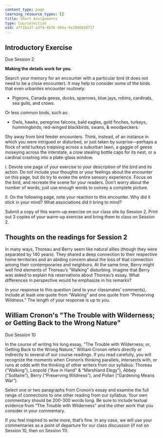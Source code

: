 ```yaml
---
content_type: page
learning_resource_types: []
title: Short Assignments
type: CourseSection
uid: a7f1ba37-a3f4-4b76-d84a-5e2886b1071f
---
```


Introductory Exercise
---------------------

Due Session 2

**Making the details work for you.**

Search your memory for an encounter with a particular bird (it does not need to be a close encounter). It may help to consider some of the birds that even urbanites encounter routinely:

*   Pigeons, Canada geese, ducks, sparrows, blue jays, robins, cardinals, sea gulls, and crows.

Or less common birds, such as:

*   Owls, hawks, peregrine falcons, bald eagles, gold finches, turkeys, hummingbirds, red-winged blackbirds, swans, & woodpeckers.

Shy away from bird feeder encounters. Think, instead, of an instance in which you were intrigued or disturbed, or just taken by surprise—perhaps a flock of wild turkeys traipsing across a suburban lawn, a gaggle of geese moseying across the interstate, a crow stealing bottle caps for its nest, or a cardinal crashing into a plate-glass window.

I. Devote one page of your exercise to your description of the bird and its action. Do not include your thoughts or your feelings about the encounter on this page, but do try to evoke the entire sensory experience. Focus on the bird, and recreate the scene for your readers. Don’t worry about the number of words; just use enough words to convey a complete picture.

II. On the following page, note your reaction to this encounter. Why did it stick in your mind? What associations did it bring to mind?

Submit a copy of this warm-up exercise on our class site by Session 2. Print out 3 copies of your warm-up exercise and bring them to class on Session 2.

Thoughts on the readings for Session 2
--------------------------------------

In many ways, Thoreau and Berry seem like natural allies (though they were separated by 140 years). They shared a deep connection to their respective home territories and an abiding concern about the loss of that connection among their contemporaries and neighbors. At the same time, Berry might well find elements of Thoreau’s “Walking” disturbing. Imagine that Berry was asked to explain his reservations about Thoreau’s essay. What differences in perspective would he emphasize in his remarks?

In your response to this question (and to your classmates’ comments), include at least one quote from “Walking” and one quote from “Preserving Wildness.” The length of your response is up to you.

William Cronon's "The Trouble with Wilderness; or Getting Back to the Wrong Nature"
-----------------------------------------------------------------------------------

Due Session 10

In the course of writing his long essay, “The Trouble with Wilderness; or, Getting Back to the Wrong Nature,” William Cronon refers directly or indirectly to several of our course readings. If you read carefully, you will recognize the moments when Cronon’s thinking parallels, intersects with, or runs at odds with the thinking of other writers from our syllabus: Thoreau (“Walking”), Leopold (“Axe in Hand” & “Marshland Elegy”), Abbey (“Solitaire”), Berry (“Preserving Wildness”), and Pollan (“Gardening Means War”).

Select one or two paragraphs from Cronon’s essay and examine the full range of connections to one other reading from our syllabus. Your own commentary should be 200-300 words long. Be sure to include textual evidence from “The Trouble with Wilderness” and the other work that you consider in your commentary.

If you feel inspired to write more, that’s fine. In any case, we will use your commentaries as a point of departure for our class discussion (if not on Session 10, then on Session 11).
